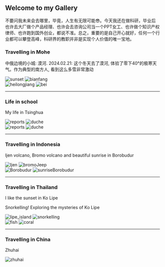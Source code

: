 ## Welcome to my Gallery

不要问我未来会去哪里，毕竟，人生有无限可能😎。今天我还在做科研，毕业后也许去大厂做个产品经理、也许会去咨询公司当一个PPT女工、也许做个知识产权律师、也许跑到国外创业，都说不准。总之，重要的是自己开心就好，任何一个行业都可以攀登高峰，科研界的教职并非是实现个人价值的唯一宝地。

<h3>Travelling in Mohe</h3>
 <p>中俄边境的小城: 漠河. 2024.02.21: 这个冬天去了漠河, 体验了零下40°的极寒天气。作为典型的南方人, 看到这么多雪非常激动</p>

<div>
<img src="/galleryPic/sunset_in_mohe.jpg" alt="sunset" class="galleryPhoto" />
<img src="/galleryPic/bianfanglu.jpg" alt="bianfang" class="galleryPhoto" />
</div>

<div>
<img src="/galleryPic/heilongjiang.jpg" alt="heilongjiang" class="galleryPhoto" />
<img src="/galleryPic/bei.png" alt="bei" class="galleryPhoto" />
</div>

<hr>

<h3>Life in school </h3>
 <p>My life in Tsinghua</p>

<div>
<img src="/galleryPic/snow.png" alt="reports" class="galleryPhoto" />
<img src="/galleryPic/bicycle.jpg" alt="duche" class="galleryPhoto" />
</div>


<div>
<img src="/galleryPic/reports.jpg" alt="reports" class="galleryPhoto" />
<img src="/galleryPic/duche.jpg" alt="duche" class="galleryPhoto" />
</div>


<hr>

<h3>Travelling in Indonesia </h3>
 <p>Ijen volcano, Bromo volcano and beautiful sunrise in Borobudur</p>
<div>
<img src="/galleryPic/Ijen.jpg" alt="Ijen" class="galleryPhoto" />
<img src="/galleryPic/bromoJeep.jpg" alt="bromoJeep" class="galleryPhoto" />
</div>


<div>
    <img src="/galleryPic/Borobudur.jpg" alt="Borobudur" class="galleryPhoto" />
    <img src="/galleryPic/sunriseBorobudur.jpg" alt="sunriseBorobudur" class="galleryPhoto" />
</div>

<hr>

<h3>Travelling in Thailand </h3>
<p> I like the sunset in Ko Lipe</p>
<p> Snorkelling! Exploring the mysteries of Ko Lipe</p>
<div>
<img src="/galleryPic/lipe_island.jpg" alt="lipe_island" class="galleryPhoto" />
<img src="/galleryPic/snorkelling.png" alt="snorkelling" class="galleryPhoto" />
</div>

<div>
<img src="/galleryPic/fish.png" alt="fish" class="galleryPhoto" />
<img src="/galleryPic/coral.png" alt="coral" class="galleryPhoto" />
</div>
<hr>
<h3>Travelling in China </h3>

<p>Zhuhai</p>
<img src="/galleryPic/zhuhai.jpg" alt="zhuhai" class="galleryPhoto" />